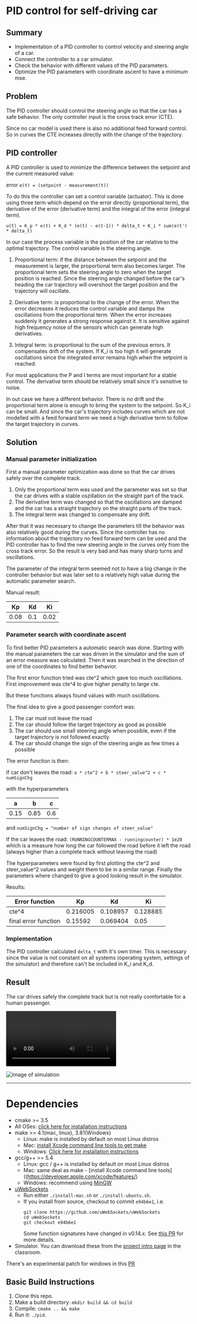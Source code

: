 # PID control for self-driving car

## Summary

- Implementation of a PID controller to control velocity and steering angle of a car.
- Connect the controller to a car simulator.
- Check the behavior with different values of the PID parameters.
- Optimize the PID parameters with coordinate ascent to have a minimum mse.

## Problem

The PID controller should control the steering angle so that the car has a safe behavior. The only controller input is the cross track error (CTE).

Since no car model is used there is also no additional feed forward control. So in curves the CTE increases directly with the change of the trajectory.

## PID controller

A PID controller is used to minimize the difference between the setpoint and the current measured value:

error `e(t) = (setpoint - measurement(t))`

To do this the controller can set a control variable (actuator). This is done using three term which depend on the error directly (proportional term), the derivative of the error (derivative term) and the integral of the error (integral term).

`u(t) = K_p * e(t) + K_d * (e(t) - e(t-1)) * delta_t + K_i * sum(e(t') * delta_t)`

In our case the process variable is the position of the car relative to the optimal trajectory. The control variable is the steering angle.

1) Proportional term: if the distance between the setpoint and the measurement is larger, the proportional term also becomes larger. The proportional term sets the steering angle to zero when the target position is reached. Since the steering angle changed before the car's heading the car trajectory will overshoot the target position and the trajectory will oscillate.

2) Derivative term: is proportional to the change of the error. When the error decreases it reduces the control variable and damps the oscillations from the proportional term. When the error increases suddenly it generates a strong response against it. It is sensitive against high frequency noise of the sensors which can generate high derivatives.

3) Integral term: is proportional to the sum of the previous errors. It compensates drift of the system. If K_i is too high it will generate oscillations since the integrated error remains high when the setpoint is reached.

For most applications the P and I terms are most important for a stable control. The derivative term should be relatively small since it's sensitive to noise.

In out case we have a different behavior. There is no drift and the proportional term alone is enough to bring the system to the setpoint. So K_i can be small.
And since the car's trajectory includes curves which are not modelled with a feed forward term we need a high derivative term to follow the target trajectory in curves.

## Solution

### Manual parameter initialization

First a manual parameter optimization was done so that the car drives safely over the complete track.

1) Only the proportional term was used and the parameter was set so that the car drives with a stable oszillation on the straight part of the track.
2) The derivative term was changed so that the oscillations are damped and the car has a straight trajectory on the straight parts of the track.
3) The integral term was changed to compensate any drift.

After that it was necessary to change the parameters till the behavior was also relatively good during the curves. Since the controller has no information about the trajectory no feed forward term can be used and the PID controller has to find the new steering angle in the curves only from the cross track error. So the result is very bad and has many sharp turns and oscillations.

The parameter of the integral term seemed not to have a big change in the controller behavior but was later set to a relatively high value during the automatic parameter search.

Manual result:

Kp | Kd | Ki
---|----|---
0.08 | 0.1 | 0.02

### Parameter search with coordinate ascent

To find better PID parameters a automatic search was done.
Starting with the manual parameters the car was driven in the simulator and the sum of an error measure was calculated. Then it was searched in the direction of one of the coordinates to find better behavior.

The first error function tried was cte^2 which gave too much oscillations. First improvement was cte^4 to give higher penalty to large cte.

But these functions always found values with much oscillations.

The final idea to give a good passenger comfort was:
1) The car must not leave the road
2) The car should follow the target trajectory as good as possible 
3) The car should use small steering angle when possible, even if the target trajectory is not followed exactly
4) The car should change the sign of the steering angle as few times a possible

The error function is then:

If car don't leaves the road:
`a * cte^2 + b * steer_value^2 + c * numSignChg`

with the hyperparameters

 a   | b    | c
-----|------|-----
0.15 | 0.85 | 0.6

and `numSignChg = "number of sign changes of steer_value"`

If the car leaves the road:
`(RUNNINGCOUNTERMAX - runningcounter) * 1e20` which is a measure how long the car followed the road before it left the road (always higher than a complete track without leaving the road)

The hyperparameters were found by first plotting the cte^2 and steer_value^2 values and weight them to be in a similar range. Finally the parameters where changed to give a good looking result in the simulator.

Results:

Error function | Kp | Kd | Ki
---------------|---|----|---
cte^4| 0.216005 | 0.108957 | 0.128885
final error function | 0.15592 | 0.069404 | 0.05

### Implementation

The PID controller calculated `delta_t` with it's own timer. This is necessary since the value is not constant on all systems (operating system, settings of the simulator) and therefore can't be included in K_i and K_d.

## Result

The car drives safely the complete track but is not really comfortable for a human passenger.

![video of result](docu/pidsmall.mp4)

![image of simulation](docu/simulator.png)

---

# Dependencies

* cmake >= 3.5
 * All OSes: [click here for installation instructions](https://cmake.org/install/)
* make >= 4.1(mac, linux), 3.81(Windows)
  * Linux: make is installed by default on most Linux distros
  * Mac: [install Xcode command line tools to get make](https://developer.apple.com/xcode/features/)
  * Windows: [Click here for installation instructions](http://gnuwin32.sourceforge.net/packages/make.htm)
* gcc/g++ >= 5.4
  * Linux: gcc / g++ is installed by default on most Linux distros
  * Mac: same deal as make - [install Xcode command line tools]((https://developer.apple.com/xcode/features/)
  * Windows: recommend using [MinGW](http://www.mingw.org/)
* [uWebSockets](https://github.com/uWebSockets/uWebSockets)
  * Run either `./install-mac.sh` or `./install-ubuntu.sh`.
  * If you install from source, checkout to commit `e94b6e1`, i.e.
    ```
    git clone https://github.com/uWebSockets/uWebSockets 
    cd uWebSockets
    git checkout e94b6e1
    ```
    Some function signatures have changed in v0.14.x. See [this PR](https://github.com/udacity/CarND-MPC-Project/pull/3) for more details.
* Simulator. You can download these from the [project intro page](https://github.com/udacity/self-driving-car-sim/releases) in the classroom.

There's an experimental patch for windows in this [PR](https://github.com/udacity/CarND-PID-Control-Project/pull/3)

## Basic Build Instructions

1. Clone this repo.
2. Make a build directory: `mkdir build && cd build`
3. Compile: `cmake .. && make`
4. Run it: `./pid`. 
